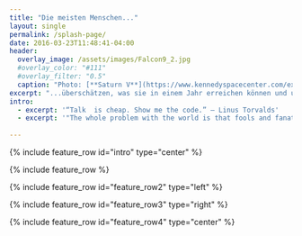 ```yaml
---
title: "Die meisten Menschen..."
layout: single
permalink: /splash-page/
date: 2016-03-23T11:48:41-04:00
header:
  overlay_image: /assets/images/Falcon9_2.jpg
  #overlay_color: "#111"
  #overlay_filter: "0.5"
  caption: "Photo: [**Saturn V**](https://www.kennedyspacecenter.com/explore-attractions/race-to-the-moon)"
excerpt: "...überschätzen, was sie in einem Jahr erreichen können und unterschätzen, was sie in 10 Jahren tun können ... oder was sie in einem Nachmittag zerstören können!"
intro: 
  - excerpt: '“Talk  is cheap. Show me the code.” ― Linus Torvalds'
  - excerpt: '"The whole problem with the world is that fools and fanatics are always so certain of themselves, and wiser people so full of doubts." - Bertrand Russell'
 
---
```


{% include feature_row id="intro" type="center" %}

{% include feature_row %}

{% include feature_row id="feature_row2" type="left" %}

{% include feature_row id="feature_row3" type="right" %}

{% include feature_row id="feature_row4" type="center" %}